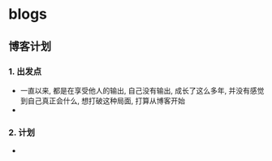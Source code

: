 # blogs

## 博客计划

### 1. 出发点
- 一直以来, 都是在享受他人的输出, 自己没有输出, 成长了这么多年, 并没有感觉到自己真正会什么, 想打破这种局面, 打算从博客开始
- 

### 2. 计划
- 